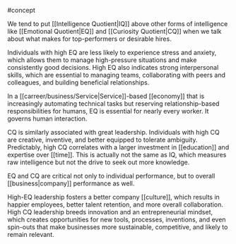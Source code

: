 #concept

We tend to put [[Intelligence Quotient|IQ]] above other forms of intelligence like [[Emotional Quotient|EQ]] and [[Curiosity Quotient|CQ]] when we talk about what makes for top-performers or desirable hires.

Individuals with high EQ are less likely to experience stress and anxiety, which allows them to manage high-pressure situations and make consistently good decisions. High EQ also indicates strong interpersonal skills, which are essential to managing teams, collaborating with peers and colleagues, and building beneficial relationships.

In a [[carreer/business/Service|Service]]-based [[economy]] that is increasingly automating technical tasks but reserving relationship-based responsibilities for humans, EQ is essential for nearly every worker. It governs human interaction.

CQ is similarly associated with great leadership. Individuals with high CQ are creative, inventive, and better equipped to tolerate ambiguity. Predictably, high CQ correlates with a larger investment in [[education]] and expertise over [[time]]. This is actually not the same as IQ, which measures raw intelligence but not the drive to seek out more knowledge.

EQ and CQ are critical not only to individual performance, but to overall [[business|company]] performance as well.

High-EQ leadership fosters a better company [[culture]], which results in happier employees, better talent retention, and more overall collaboration. High CQ leadership breeds innovation and an entrepreneurial mindset, which creates opportunities for new tools, processes, inventions, and even spin-outs that make businesses more sustainable, competitive, and likely to remain relevant.
